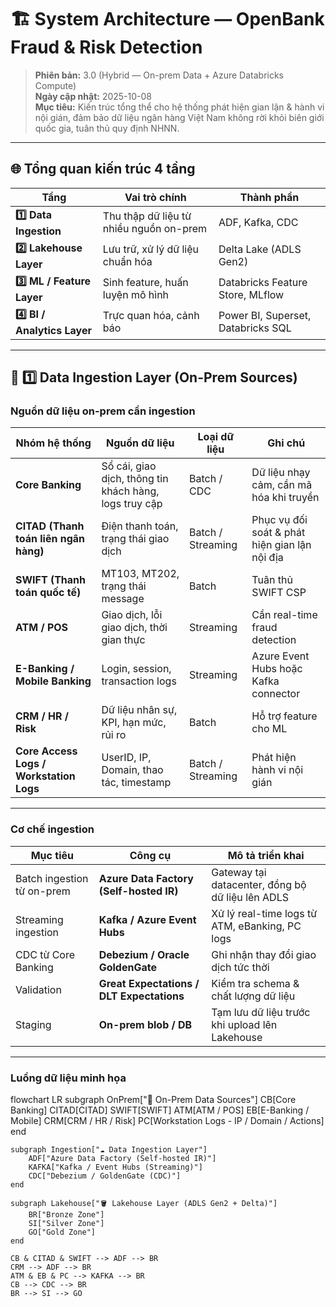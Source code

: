 # 🏗️ System Architecture — OpenBank Fraud & Risk Detection

> **Phiên bản:** 3.0 (Hybrid — On-prem Data + Azure Databricks Compute)  
> **Ngày cập nhật:** 2025-10-08  
> **Mục tiêu:** Kiến trúc tổng thể cho hệ thống phát hiện gian lận & hành vi nội gián, đảm bảo dữ liệu ngân hàng Việt Nam không rời khỏi biên giới quốc gia, tuân thủ quy định NHNN.

---

## 🌐 Tổng quan kiến trúc 4 tầng

| Tầng | Vai trò chính | Thành phần |
|------|----------------|-------------|
| **1️⃣ Data Ingestion** | Thu thập dữ liệu từ nhiều nguồn on-prem | ADF, Kafka, CDC |
| **2️⃣ Lakehouse Layer** | Lưu trữ, xử lý dữ liệu chuẩn hóa | Delta Lake (ADLS Gen2) |
| **3️⃣ ML / Feature Layer** | Sinh feature, huấn luyện mô hình | Databricks Feature Store, MLflow |
| **4️⃣ BI / Analytics Layer** | Trực quan hóa, cảnh báo | Power BI, Superset, Databricks SQL |

---

## 🧱 1️⃣ Data Ingestion Layer (On-Prem Sources)

### **Nguồn dữ liệu on-prem cần ingestion**

| Nhóm hệ thống | Nguồn dữ liệu | Loại dữ liệu | Ghi chú |
|----------------|----------------|---------------|----------|
| **Core Banking** | Sổ cái, giao dịch, thông tin khách hàng, logs truy cập | Batch / CDC | Dữ liệu nhạy cảm, cần mã hóa khi truyền |
| **CITAD (Thanh toán liên ngân hàng)** | Điện thanh toán, trạng thái giao dịch | Batch / Streaming | Phục vụ đối soát & phát hiện gian lận nội địa |
| **SWIFT (Thanh toán quốc tế)** | MT103, MT202, trạng thái message | Batch | Tuân thủ SWIFT CSP |
| **ATM / POS** | Giao dịch, lỗi giao dịch, thời gian thực | Streaming | Cần real-time fraud detection |
| **E-Banking / Mobile Banking** | Login, session, transaction logs | Streaming | Azure Event Hubs hoặc Kafka connector |
| **CRM / HR / Risk** | Dữ liệu nhân sự, KPI, hạn mức, rủi ro | Batch | Hỗ trợ feature cho ML |
| **Core Access Logs / Workstation Logs** | UserID, IP, Domain, thao tác, timestamp | Batch / Streaming | Phát hiện hành vi nội gián |

---

### **Cơ chế ingestion**

| Mục tiêu | Công cụ | Mô tả triển khai |
|-----------|----------|------------------|
| Batch ingestion từ on-prem | **Azure Data Factory (Self-hosted IR)** | Gateway tại datacenter, đồng bộ dữ liệu lên ADLS |
| Streaming ingestion | **Kafka / Azure Event Hubs** | Xử lý real-time logs từ ATM, eBanking, PC logs |
| CDC từ Core Banking | **Debezium / Oracle GoldenGate** | Ghi nhận thay đổi giao dịch tức thời |
| Validation | **Great Expectations / DLT Expectations** | Kiểm tra schema & chất lượng dữ liệu |
| Staging | **On-prem blob / DB** | Tạm lưu dữ liệu trước khi upload lên Lakehouse |

---

### **Luồng dữ liệu minh họa**

flowchart LR
    subgraph OnPrem["🏢 On-Prem Data Sources"]
        CB[Core Banking]
        CITAD[CITAD]
        SWIFT[SWIFT]
        ATM[ATM / POS]
        EB[E-Banking / Mobile]
        CRM[CRM / HR / Risk]
        PC[Workstation Logs - IP / Domain / Actions]
    end

    subgraph Ingestion["☁️ Data Ingestion Layer"]
        ADF["Azure Data Factory (Self-hosted IR)"]
        KAFKA["Kafka / Event Hubs (Streaming)"]
        CDC["Debezium / GoldenGate (CDC)"]
    end

    subgraph Lakehouse["🪣 Lakehouse Layer (ADLS Gen2 + Delta)"]
        BR["Bronze Zone"]
        SI["Silver Zone"]
        GO["Gold Zone"]
    end

    CB & CITAD & SWIFT --> ADF --> BR
    CRM --> ADF --> BR
    ATM & EB & PC --> KAFKA --> BR
    CB --> CDC --> BR
    BR --> SI --> GO

